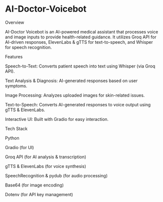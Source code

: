 # AI-Doctor-Voicebot

Overview

AI-Doctor Voicebot is an AI-powered medical assistant that processes voice and image inputs to provide health-related guidance. It utilizes Groq API for AI-driven responses, ElevenLabs & gTTS for text-to-speech, and Whisper for speech recognition.

Features

Speech-to-Text: Converts patient speech into text using Whisper (via Groq API).

Text Analysis & Diagnosis: AI-generated responses based on user symptoms.

Image Processing: Analyzes uploaded images for skin-related issues.

Text-to-Speech: Converts AI-generated responses to voice output using gTTS & ElevenLabs.

Interactive UI: Built with Gradio for easy interaction.

Tech Stack

Python

Gradio (for UI)

Groq API (for AI analysis & transcription)

gTTS & ElevenLabs (for voice synthesis)

SpeechRecognition & pydub (for audio processing)

Base64 (for image encoding)

Dotenv (for API key management)

